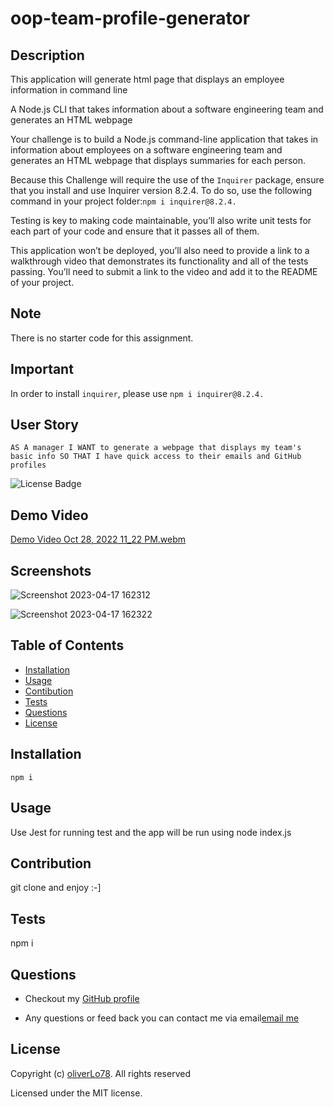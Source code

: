 # oop-team-profile-generator

## Description 

This application will generate html page that displays an employee information in command line

A Node.js CLI that takes information about a software engineering team and generates an HTML webpage

Your challenge is to build a Node.js command-line application that takes in information about employees on a software engineering team and generates an HTML webpage that displays summaries for each person.

Because this Challenge will require the use of the ``Inquirer`` package, ensure that you install and use Inquirer version 8.2.4. To do so, use the following command in your project folder:``npm i inquirer@8.2.4.``

Testing is key to making code maintainable, you’ll also write unit tests for each part of your code and ensure that it passes all of them.

This application won’t be deployed, you’ll also need to provide a link to a walkthrough video that demonstrates its functionality and all of the tests passing. You’ll need to submit a link to the video and add it to the README of your project.

## Note

There is no starter code for this assignment.

## Important

In order to install `` inquirer ``, please use ``npm i inquirer@8.2.4.``

## User Story

``
AS A manager
I WANT to generate a webpage that displays my team's basic info
SO THAT I have quick access to their emails and GitHub profiles
``

![License Badge](https://img.shields.io/badge/license-MIT-success?style=plastic)

## Demo Video
  
[Demo Video Oct 28, 2022 11_22 PM.webm](https://drive.google.com/file/d/14OHu0KzlWDQwEc5Ev9n9PLR9Rd1SQNl9/view?usp=sharing)

## Screenshots
  
![Screenshot 2023-04-17 162312](https://user-images.githubusercontent.com/109435666/232602155-0d2b4d26-4f16-4a4b-bfeb-1a7bb9b722cb.png)
  
![Screenshot 2023-04-17 162322](https://user-images.githubusercontent.com/109435666/232602247-a2440d65-5cdd-498f-bc18-7804643cff35.png)

  
## Table of Contents
  * [Installation](#installation)
  * [Usage](#usage)
  * [Contibution](#contribution)
  * [Tests](#contribution)
  * [Questions](#questions)
  * [License](#license)

 ## Installation
``npm i``

## Usage
Use Jest for running test and the app will be run using node index.js

## Contribution
git clone and enjoy :-]

## Tests
npm i
  
## Questions
* Checkout my [GitHub profile](https://github.com/oliverLo78)

* Any questions or feed back you can contact me via email[email me](mailto:oliverberto@gmail.com) 

## License
Copyright (c) [oliverLo78](https://github.com/oliverLo78). All rights reserved

Licensed under the MIT license.
  
  
